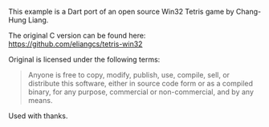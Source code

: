 This example is a Dart port of an open source Win32 Tetris game by
Chang-Hung Liang.

The original C version can be found here:
   https://github.com/eliangcs/tetris-win32

Original is licensed under the following terms:
> Anyone is free to copy, modify, publish, use, compile, sell, or
> distribute this software, either in source code form or as a compiled
> binary, for any purpose, commercial or non-commercial, and by any
> means.

Used with thanks.